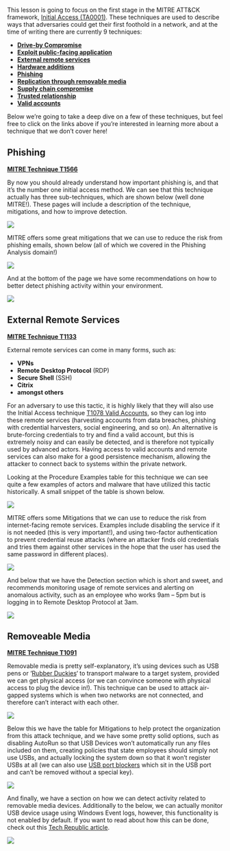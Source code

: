 This lesson is going to focus on the first stage in the MITRE ATT&CK framework, [Initial Access (TA0001)](https://attack.mitre.org/tactics/TA0001). These techniques are used to describe ways that adversaries could get their first foothold in a network, and at the time of writing there are currently 9 techniques:

- [**Drive-by Compromise**](https://attack.mitre.org/techniques/T1189/)
- [**Exploit public-facing application**](https://attack.mitre.org/techniques/T1190/)
- [**External remote services**](https://attack.mitre.org/techniques/T1133/)
- [**Hardware additions**](https://attack.mitre.org/techniques/T1200/)
- [**Phishing**](https://attack.mitre.org/techniques/T1566/)
- [**Replication through removable media**](https://attack.mitre.org/techniques/T1091/)
- [**Supply chain compromise**](https://attack.mitre.org/techniques/T1195/)
- [**Trusted relationship**](https://attack.mitre.org/techniques/T1199/)
- [**Valid accounts**](https://attack.mitre.org/techniques/T1078/)

Below we’re going to take a deep dive on a few of these techniques, but feel free to click on the links above if you’re interested in learning more about a technique that we don’t cover here!

## Phishing

[**MITRE Technique T1566**](https://attack.mitre.org/techniques/T1566/)

By now you should already understand how important phishing is, and that it’s the number one initial access method. We can see that this technique actually has three sub-techniques, which are shown below (well done MITRE!). These pages will include a description of the technique, mitigations, and how to improve detection.

  
![](https://d2y9h8w1ydnujs.cloudfront.net/uploads/content/images/ea7615d9cd5c6e373678c9f87f07d13f0e347228a0cd7e02ba2932c097c0c5c5b69b5e3ea0385238964518dc18fc.png)

MITRE offers some great mitigations that we can use to reduce the risk from phishing emails, shown below (all of which we covered in the Phishing Analysis domain!)
  
![](https://d2y9h8w1ydnujs.cloudfront.net/uploads/content/images/9f66ead378572e66d0ddcb5803018661665a8358467d8c0d0cd9376053682b75ef0f95098858f06810f49d1daebe.png)

And at the bottom of the page we have some recommendations on how to better detect phishing activity within your environment.

  
![](https://d2y9h8w1ydnujs.cloudfront.net/uploads/content/images/b69f5876c03c2bbcfeba3cee702cfdf44e6aa0d601ab36d8a94a4b7cc711181b93a657b1c598885213df0be21d3e.png)

## External Remote Services

[**MITRE Technique T1133**](https://attack.mitre.org/techniques/T1133/)

External remote services can come in many forms, such as:

- **VPNs**
- **Remote Desktop Protocol** (RDP)
- **Secure Shell** (SSH)
- **Citrix**
- **amongst others**

For an adversary to use this tactic, it is highly likely that they will also use the Initial Access technique [T1078 Valid Accounts](https://attack.mitre.org/techniques/T1078), so they can log into these remote services (harvesting accounts from data breaches, phishing with credential harvesters, social engineering, and so on). An alternative is brute-forcing credentials to try and find a valid account, but this is extremely noisy and can easily be detected, and is therefore not typically used by advanced actors. Having access to valid accounts and remote services can also make for a good persistence mechanism, allowing the attacker to connect back to systems within the private network.

Looking at the Procedure Examples table for this technique we can see quite a few examples of actors and malware that have utilized this tactic historically. A small snippet of the table is shown below.

![](https://d2y9h8w1ydnujs.cloudfront.net/uploads/content/images/3b1ee163c7f608afc6ed1b950ce932b52b627c355eabbe5780ab22376900c45264cf60c10b247893770842f06372.png)

MITRE offers some Mitigations that we can use to reduce the risk from internet-facing remote services. Examples include disabling the service if it is not needed (this is very important!), and using two-factor authentication to prevent credential reuse attacks (where an attacker finds old credentials and tries them against other services in the hope that the user has used the same password in different places).

![](https://d2y9h8w1ydnujs.cloudfront.net/uploads/content/images/5d39b5555f2ba01566042f56d44ea5ba8508af81540cb74aadeb53a6dc85648086a01354709e5565a7ee475bec23.png)

And below that we have the Detection section which is short and sweet, and recommends monitoring usage of remote services and alerting on anomalous activity, such as an employee who works 9am – 5pm but is logging in to Remote Desktop Protocol at 3am.

  
![](https://d2y9h8w1ydnujs.cloudfront.net/uploads/content/images/b8818a1528a93a0ca90d8c80895cea980d057b1b696574f5b2e710c2463440bacd16b421fb4b71dc9f24ce05911a.png)

## Removeable Media

[**MITRE Technique T1091**](https://attack.mitre.org/techniques/T1091/)

Removable media is pretty self-explanatory, it’s using devices such as USB pens or ‘[Rubber Duckies](https://hackaday.com/2018/09/17/diy-rubber-ducky-is-as-cheap-as-its-namesake/)‘ to transport malware to a target system, provided we can get physical access (or we can convince someone with physical access to plug the device in!). This technique can be used to attack air-gapped systems which is when two networks are not connected, and therefore can’t interact with each other.
  
![](https://d2y9h8w1ydnujs.cloudfront.net/uploads/content/images/8df13abc72fd7b0cc52d0b57723cbe15475d7f434d7bde055d7ada68c290d9362e691f202a761bff5084c3ba8ec2.png)

Below this we have the table for Mitigations to help protect the organization from this attack technique, and we have some pretty solid options, such as disabling AutoRun so that USB Devices won’t automatically run any files included on them, creating policies that state employees should simply not use USBs, and actually locking the system down so that it won’t register USBs at all (we can also use [USB port blockers](https://www.amazon.co.uk/LINDY-USB-Port-Blocker-Colour/dp/B000I2JWJA) which sit in the USB port and can’t be removed without a special key).
  
![](https://d2y9h8w1ydnujs.cloudfront.net/uploads/content/images/b2601faa8ae6791b3078c8719b6070d8de5cd3f3ce37191aad7a2c39e2128b1f9ae06b83cbed9410fe8b2fe1a87c.png)

And finally, we have a section on how we can detect activity related to removable media devices. Additionally to the below, we can actually monitor USB device usage using Windows Event logs, however, this functionality is not enabled by default. If you want to read about how this can be done, check out this [Tech Republic article](https://www.techrepublic.com/article/how-to-track-down-usb-flash-drive-usage-in-windows-10s-event-viewer/).

![](https://d2y9h8w1ydnujs.cloudfront.net/uploads/content/images/8c910cef933227d1946adf2ae21caa389ff3e594f2b9530f398f213854a9612e57ccc8743456f4c86e7fc09f3b23.png)